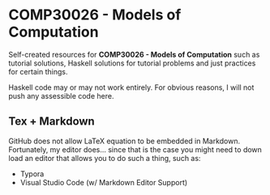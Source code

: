 # COMP30026 - Models of Computation

Self-created resources for **COMP30026 - Models of Computation** such as tutorial solutions, Haskell solutions for tutorial problems and just practices for certain things.

Haskell code may or may not work entirely. For obvious reasons, I will not push any assessible code here.

## Tex + Markdown

GitHub does not allow LaTeX equation to be embedded in Markdown. Fortunately, my editor does... since that is the case you might need to down load an editor that allows you to do such a thing, such as:

- Typora
- Visual Studio Code (w/ Markdown Editor Support)
